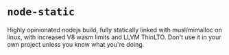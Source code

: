 # `node-static`

Highly opinionated nodejs build, fully statically linked with
musl/mimalloc on linux, with increased V8 wasm limits and LLVM
ThinLTO. Don't use it in your own project unless you know what you're
doing.
